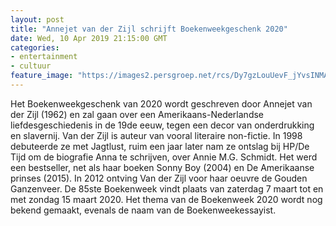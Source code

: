 ```yaml
---
layout: post
title: "Annejet van der Zijl schrijft Boekenweekgeschenk 2020"
date: Wed, 10 Apr 2019 21:15:00 GMT
categories: 
- entertainment 
- cultuur 
feature_image: "https://images2.persgroep.net/rcs/Dy7gzLouUevF_jYvsINMA97sDP0/diocontent/145249003/_focus/0.494140625/0.34017595307917886/_fill/320/320?appId=93a17a8fd81db0de025c8abd1cca1279&quality=0.85"
---
```


Het Boekenweekgeschenk van 2020 wordt geschreven door Annejet van der Zijl (1962) en zal gaan over een Amerikaans-Nederlandse liefdesgeschiedenis in de 19de eeuw, tegen een decor van onderdrukking en slavernij. Van der Zijl is auteur van vooral literaire non-fictie. In 1998 debuteerde ze met Jagtlust, ruim een jaar later nam ze ontslag bij HP/De Tijd om de biografie Anna te schrijven, over Annie M.G. Schmidt. Het werd een bestseller, net als haar boeken Sonny Boy (2004) en De Amerikaanse prinses (2015). In 2012 ontving Van der Zijl voor haar oeuvre de Gouden Ganzenveer. De 85ste Boekenweek vindt plaats van zaterdag 7 maart tot en met zondag 15 maart 2020. Het thema van de Boekenweek 2020 wordt nog bekend gemaakt, evenals de naam van de Boekenweekessayist.
